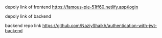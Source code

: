 depoly link of frontend https://famous-pie-51ff60.netlify.app/login

depoly link of backend 

backend repo link https://github.com/NaziyShaikh/authentication-with-jwt-backend
